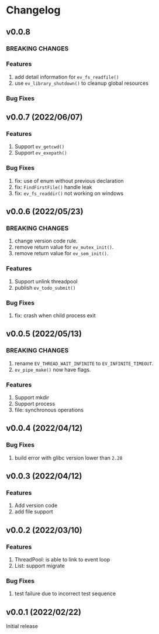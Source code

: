 # Changelog

## v0.0.8

### BREAKING CHANGES

### Features
1. add detail information for `ev_fs_readfile()`
2. use `ev_library_shutdown()` to cleanup global resources

### Bug Fixes


## v0.0.7 (2022/06/07)

### Features
1. Support `ev_getcwd()`
2. Support `ev_exepath()`

### Bug Fixes
1. fix: use of enum without previous declaration
2. fix: `FindFirstFile()` handle leak
3. fix: `ev_fs_readdir()` not working on windows


## v0.0.6 (2022/05/23)

### BREAKING CHANGES
1. change version code rule.
2. remove return value for `ev_mutex_init()`.
3. remove return value for `ev_sem_init()`.

### Features
1. Support unlink threadpool
2. publish `ev_todo_submit()`

### Bug Fixes
1. fix: crash when child process exit


## v0.0.5 (2022/05/13)

### BREAKING CHANGES
1. rename `EV_THREAD_WAIT_INFINITE` to `EV_INFINITE_TIMEOUT`.
2. `ev_pipe_make()` now have flags.

### Features
1. Support mkdir
2. Support process
3. file: synchronous operations


## v0.0.4 (2022/04/12)

### Bug Fixes
1. build error with glibc version lower than `2.28`


## v0.0.3 (2022/04/12)

### Features
1. Add version code
2. add file support


## v0.0.2 (2022/03/10)

### Features
1. ThreadPool: is able to link to event loop
2. List: support migrate

### Bug Fixes
1. test failure due to incorrect test sequence


## v0.0.1 (2022/02/22)

Initial release
